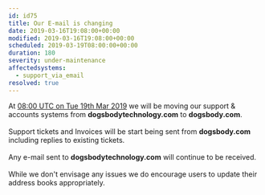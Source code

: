 ```yaml
---
id: id75
title: Our E-mail is changing
date: 2019-03-16T19:08:00+00:00
modified: 2019-03-16T19:08:00+00:00
scheduled: 2019-03-19T08:00:00+00:00
duration: 180
severity: under-maintenance
affectedsystems:
  - support_via_email
resolved: true
---
```


At [08:00 UTC on Tue 19th Mar 2019](https://www.timeanddate.com/worldclock/fixedtime.html?iso=20190319T08) we will be moving our support & accounts systems from **dogsbodytechnology.com** to **dogsbody.com**.<br /><br />Support tickets and Invoices will be start being sent from **dogsbody.com** including replies to existing tickets.<br /><br />Any e-mail sent to **dogsbodytechnology.com** will continue to be received.<br /><br />While we don't envisage any issues we do encourage users to update their address books appropriately.

